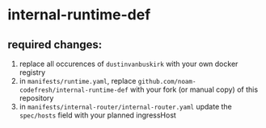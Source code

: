 # internal-runtime-def

## required changes:

1. replace all occurences of `dustinvanbuskirk` with your own docker registry
1. in `manifests/runtime.yaml`, replace `github.com/noam-codefresh/internal-runtime-def` with your fork (or manual copy) of this repository
1. in `manifests/internal-router/internal-router.yaml` update the `spec/hosts` field with your planned ingressHost

